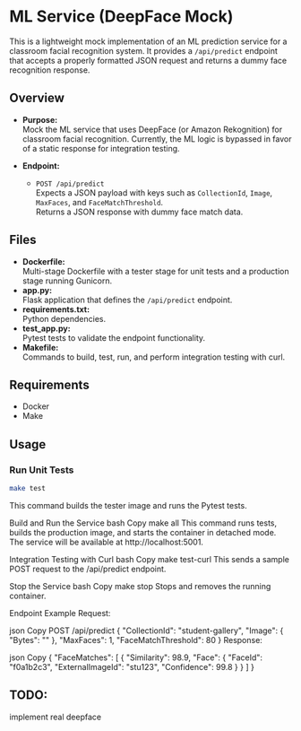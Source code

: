# ML Service (DeepFace Mock)

This is a lightweight mock implementation of an ML prediction service for a classroom facial recognition system. It provides a `/api/predict` endpoint that accepts a properly formatted JSON request and returns a dummy face recognition response.

## Overview

- **Purpose:**  
  Mock the ML service that uses DeepFace (or Amazon Rekognition) for classroom facial recognition. Currently, the ML logic is bypassed in favor of a static response for integration testing.

- **Endpoint:**  
  - `POST /api/predict`  
    Expects a JSON payload with keys such as `CollectionId`, `Image`, `MaxFaces`, and `FaceMatchThreshold`.  
    Returns a JSON response with dummy face match data.

## Files

- **Dockerfile:**  
  Multi-stage Dockerfile with a tester stage for unit tests and a production stage running Gunicorn.
- **app.py:**  
  Flask application that defines the `/api/predict` endpoint.
- **requirements.txt:**  
  Python dependencies.
- **test_app.py:**  
  Pytest tests to validate the endpoint functionality.
- **Makefile:**  
  Commands to build, test, run, and perform integration testing with curl.

## Requirements

- Docker
- Make

## Usage

### Run Unit Tests

```bash
make test
```
This command builds the tester image and runs the Pytest tests.

Build and Run the Service
bash
Copy
make all
This command runs tests, builds the production image, and starts the container in detached mode. The service will be available at http://localhost:5001.

Integration Testing with Curl
bash
Copy
make test-curl
This sends a sample POST request to the /api/predict endpoint.

Stop the Service
bash
Copy
make stop
Stops and removes the running container.

Endpoint Example
Request:

json
Copy
POST /api/predict
{
  "CollectionId": "student-gallery",
  "Image": {
    "Bytes": "<base64-encoded-image>"
  },
  "MaxFaces": 1,
  "FaceMatchThreshold": 80
}
Response:

json
Copy
{
  "FaceMatches": [
    {
      "Similarity": 98.9,
      "Face": {
        "FaceId": "f0a1b2c3",
        "ExternalImageId": "stu123",
        "Confidence": 99.8
      }
    }
  ]
}

## TODO: 
implement real deepface